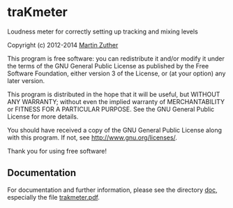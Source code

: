traKmeter
=========

Loudness meter for correctly setting up tracking and mixing levels

Copyright (c) 2012-2014 [Martin Zuther][1]

This program is free software: you can redistribute it and/or modify
it under the terms of the GNU General Public License as published by
the Free Software Foundation, either version 3 of the License, or
(at your option) any later version.

This program is distributed in the hope that it will be useful,
but WITHOUT ANY WARRANTY; without even the implied warranty of
MERCHANTABILITY or FITNESS FOR A PARTICULAR PURPOSE.  See the
GNU General Public License for more details.

You should have received a copy of the GNU General Public License
along with this program.  If not, see <http://www.gnu.org/licenses/>.

Thank you for using free software!

Documentation
-------------

For documentation and further information, please see the directory
[doc][2], especially the file [trakmeter.pdf][3].


[1]: http://www.mzuther.de/
[2]: https://github.com/mzuther/trakmeter/tree/master/doc/
[3]: https://github.com/mzuther/trakmeter/raw/master/doc/trakmeter.pdf
